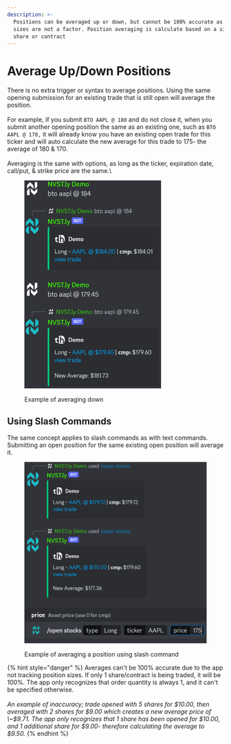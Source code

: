 ```yaml
---
description: >-
  Positions can be averaged up or down, but cannot be 100% accurate as position
  sizes are not a factor. Position averaging is calculate based on a single
  share or contract
---
```


# Average Up/Down Positions

There is no extra trigger or syntax to average positions. Using the same opening submission for an existing trade that is still open will average the position.\
\
For example, if you submit `BTO AAPL @ 180` and do not close it, when you submit another opening position the same as an existing one, such as `BTO AAPL @ 170,` it will already know you have an existing open trade for this ticker and will auto calculate the new average for this trade to 175- the average of 180 & 170.\
\
Averaging is the same with options, as long as the ticker, expiration date, call/put, & strike price are the same.\


<figure><img src="../.gitbook/assets/image (231).png" alt=""><figcaption><p>Example of averaging down</p></figcaption></figure>



## Using Slash Commands

The same concept applies to slash commands as with text commands. Submitting an open position for the same existing open position will average it.

<figure><img src="../.gitbook/assets/image (1) (1) (1) (1) (1) (1) (1) (1) (1) (1) (1) (1) (1) (1).png" alt=""><figcaption><p>Example of averaging a position using slash command</p></figcaption></figure>

{% hint style="danger" %}
Averages can't be 100% accurate due to the app not tracking position sizes. If only 1 share/contract is being traded, it will be 100%. The app only recognizes that order quantity is always 1, and it can't be specified otherwise. \
\
_An example of inaccuracy; trade opened with 5 shares for $10.00, then averaged with 2 shares for $9.00 which creates a new average price of \~$9.71. The app only recognizes that 1 share has been opened for $10.00, and 1 additional share for $9.00- therefore calculating the average to $9.50._
{% endhint %}
